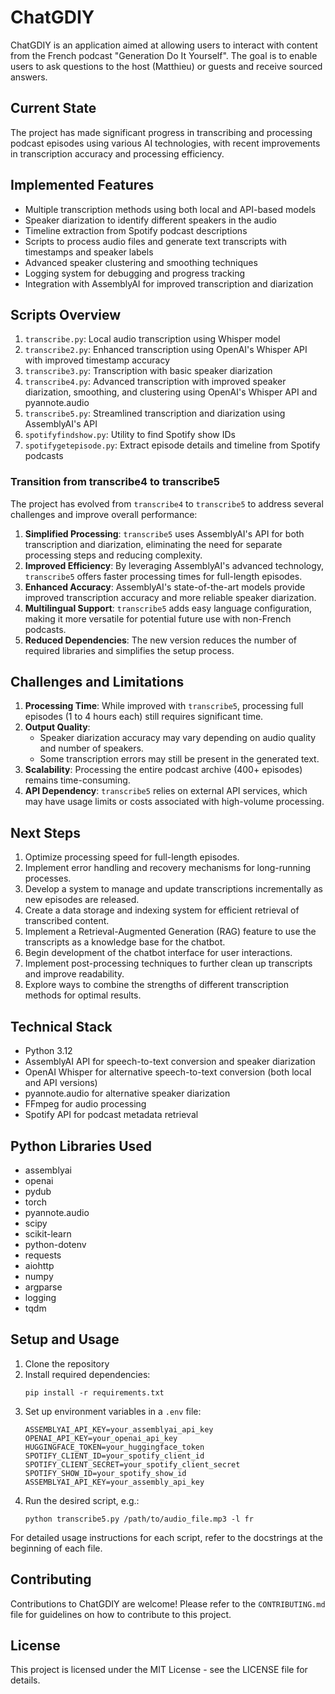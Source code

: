 # ChatGDIY

ChatGDIY is an application aimed at allowing users to interact with content from the French podcast "Generation Do It Yourself". The goal is to enable users to ask questions to the host (Matthieu) or guests and receive sourced answers.

## Current State

The project has made significant progress in transcribing and processing podcast episodes using various AI technologies, with recent improvements in transcription accuracy and processing efficiency.

## Implemented Features

* Multiple transcription methods using both local and API-based models
* Speaker diarization to identify different speakers in the audio
* Timeline extraction from Spotify podcast descriptions
* Scripts to process audio files and generate text transcripts with timestamps and speaker labels
* Advanced speaker clustering and smoothing techniques
* Logging system for debugging and progress tracking
* Integration with AssemblyAI for improved transcription and diarization

## Scripts Overview

1. `transcribe.py`: Local audio transcription using Whisper model
2. `transcribe2.py`: Enhanced transcription using OpenAI's Whisper API with improved timestamp accuracy
3. `transcribe3.py`: Transcription with basic speaker diarization
4. `transcribe4.py`: Advanced transcription with improved speaker diarization, smoothing, and clustering using OpenAI's Whisper API and pyannote.audio
5. `transcribe5.py`: Streamlined transcription and diarization using AssemblyAI's API
6. `spotifyfindshow.py`: Utility to find Spotify show IDs
7. `spotifygetepisode.py`: Extract episode details and timeline from Spotify podcasts

### Transition from transcribe4 to transcribe5

The project has evolved from `transcribe4` to `transcribe5` to address several challenges and improve overall performance:

1. **Simplified Processing**: `transcribe5` uses AssemblyAI's API for both transcription and diarization, eliminating the need for separate processing steps and reducing complexity.
2. **Improved Efficiency**: By leveraging AssemblyAI's advanced technology, `transcribe5` offers faster processing times for full-length episodes.
3. **Enhanced Accuracy**: AssemblyAI's state-of-the-art models provide improved transcription accuracy and more reliable speaker diarization.
4. **Multilingual Support**: `transcribe5` adds easy language configuration, making it more versatile for potential future use with non-French podcasts.
5. **Reduced Dependencies**: The new version reduces the number of required libraries and simplifies the setup process.

## Challenges and Limitations

1. **Processing Time**: While improved with `transcribe5`, processing full episodes (1 to 4 hours each) still requires significant time.
2. **Output Quality**:
   * Speaker diarization accuracy may vary depending on audio quality and number of speakers.
   * Some transcription errors may still be present in the generated text.
3. **Scalability**: Processing the entire podcast archive (400+ episodes) remains time-consuming.
4. **API Dependency**: `transcribe5` relies on external API services, which may have usage limits or costs associated with high-volume processing.

## Next Steps

1. Optimize processing speed for full-length episodes.
2. Implement error handling and recovery mechanisms for long-running processes.
3. Develop a system to manage and update transcriptions incrementally as new episodes are released.
4. Create a data storage and indexing system for efficient retrieval of transcribed content.
5. Implement a Retrieval-Augmented Generation (RAG) feature to use the transcripts as a knowledge base for the chatbot.
6. Begin development of the chatbot interface for user interactions.
7. Implement post-processing techniques to further clean up transcripts and improve readability.
8. Explore ways to combine the strengths of different transcription methods for optimal results.

## Technical Stack

* Python 3.12
* AssemblyAI API for speech-to-text conversion and speaker diarization
* OpenAI Whisper for alternative speech-to-text conversion (both local and API versions)
* pyannote.audio for alternative speaker diarization
* FFmpeg for audio processing
* Spotify API for podcast metadata retrieval

## Python Libraries Used

* assemblyai
* openai
* pydub
* torch
* pyannote.audio
* scipy
* scikit-learn
* python-dotenv
* requests
* aiohttp
* numpy
* argparse
* logging
* tqdm

## Setup and Usage

1. Clone the repository
2. Install required dependencies:
   ```
   pip install -r requirements.txt
   ```
3. Set up environment variables in a `.env` file:
   ```
   ASSEMBLYAI_API_KEY=your_assemblyai_api_key
   OPENAI_API_KEY=your_openai_api_key
   HUGGINGFACE_TOKEN=your_huggingface_token
   SPOTIFY_CLIENT_ID=your_spotify_client_id
   SPOTIFY_CLIENT_SECRET=your_spotify_client_secret
   SPOTIFY_SHOW_ID=your_spotify_show_id
   ASSEMBLYAI_API_KEY=your_assembly_api_key
   ```
4. Run the desired script, e.g.:
   ```
   python transcribe5.py /path/to/audio_file.mp3 -l fr
   ```

For detailed usage instructions for each script, refer to the docstrings at the beginning of each file.

## Contributing

Contributions to ChatGDIY are welcome! Please refer to the `CONTRIBUTING.md` file for guidelines on how to contribute to this project.

## License

This project is licensed under the MIT License - see the LICENSE file for details.
